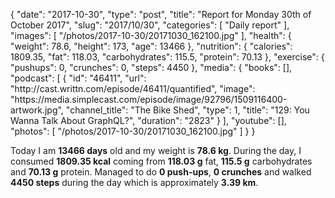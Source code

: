 {
    "date": "2017-10-30",
    "type": "post",
    "title": "Report for Monday 30th of October 2017",
    "slug": "2017\/10\/30",
    "categories": [
        "Daily report"
    ],
    "images": [
        "\/photos\/2017-10-30\/20171030_162100.jpg"
    ],
    "health": {
        "weight": 78.6,
        "height": 173,
        "age": 13466
    },
    "nutrition": {
        "calories": 1809.35,
        "fat": 118.03,
        "carbohydrates": 115.5,
        "protein": 70.13
    },
    "exercise": {
        "pushups": 0,
        "crunches": 0,
        "steps": 4450
    },
    "media": {
        "books": [],
        "podcast": [
            {
                "id": "46411",
                "url": "http:\/\/cast.writtn.com\/episode\/46411\/quantified",
                "image": "https:\/\/media.simplecast.com\/episode\/image\/92796\/1509116400-artwork.jpg",
                "channel_title": "The Bike Shed",
                "type": 1,
                "title": "129: You Wanna Talk About GraphQL?",
                "duration": "2823"
            }
        ],
        "youtube": [],
        "photos": [
            "\/photos\/2017-10-30\/20171030_162100.jpg"
        ]
    }
}

Today I am <strong>13466 days</strong> old and my weight is <strong>78.6 kg</strong>. During the day, I consumed <strong>1809.35 kcal</strong> coming from <strong>118.03 g</strong> fat, <strong>115.5 g</strong> carbohydrates and <strong>70.13 g</strong> protein. Managed to do <strong>0 push-ups</strong>, <strong>0 crunches</strong> and walked <strong>4450 steps</strong> during the day which is approximately <strong>3.39 km</strong>.